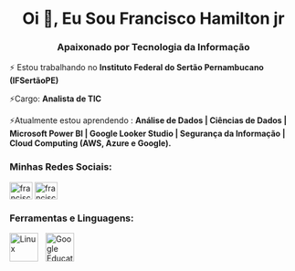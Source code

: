 <h1 align="center">Oi 👋, Eu Sou Francisco Hamilton jr</h1>
<h3 align="center">Apaixonado por Tecnologia da Informação</h3>

⚡ Estou trabalhando no **Instituto Federal do Sertão Pernambucano (IFSertãoPE)**

⚡Cargo: **Analista de TIC**

⚡Atualmente estou aprendendo :
  **Análise de Dados | Ciências de Dados | Microsoft Power BI | Google Looker Studio | Segurança da Informação | Cloud Computing (AWS, Azure e Google).**

<h3 align="left">Minhas Redes Sociais:</h3>
<p align="left">
<a href="https://linkedin.com/in/franciscohamiltonjr" target="blank"><img align="center" src="https://raw.githubusercontent.com/rahuldkjain/github-profile-readme-generator/master/src/images/icons/Social/linked-in-alt.svg" alt="franciscohamiltonjr" height="30" width="40" /></a>
<a href="https://instagram.com/francisco.hamilton.junior/" target="blank"><img align="center" src="https://raw.githubusercontent.com/rahuldkjain/github-profile-readme-generator/master/src/images/icons/Social/instagram.svg" alt="francisco.hamilton.junior/" height="30" width="40" /></a>
</p>

<h3 align="left">Ferramentas e Linguagens:</h3>
<img
 align="left"
 alt="Linux"
 title="Linux"
 width="50px"
 style="padding-right: 10px;"
 src="https://cdn.jsdelivr.net/gh/devicons/devicon@latest/icons/linux/linux-original.svg"
 />
          
<img
 align="left"
 alt="Google Education"
 title="Google Education"
 width="50px"
 style="padding-right: 10px;"
 src="https://cdn.jsdelivr.net/gh/devicons/devicon@latest/icons/google/google-original.svg"
 />
 
